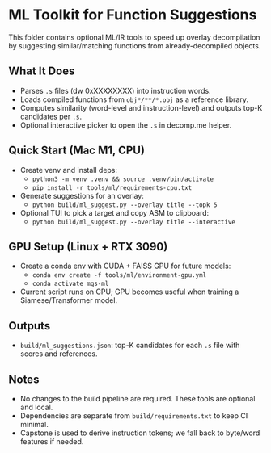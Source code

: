 # ML Toolkit for Function Suggestions

This folder contains optional ML/IR tools to speed up overlay decompilation by suggesting similar/matching functions from already-decompiled objects.

## What It Does
- Parses `.s` files (dw 0xXXXXXXXX) into instruction words.
- Loads compiled functions from `obj*/**/*.obj` as a reference library.
- Computes similarity (word-level and instruction-level) and outputs top-K candidates per `.s`.
- Optional interactive picker to open the `.s` in decomp.me helper.

## Quick Start (Mac M1, CPU)
- Create venv and install deps:
  - `python3 -m venv .venv && source .venv/bin/activate`
  - `pip install -r tools/ml/requirements-cpu.txt`
- Generate suggestions for an overlay:
  - `python build/ml_suggest.py --overlay title --topk 5`
- Optional TUI to pick a target and copy ASM to clipboard:
  - `python build/ml_suggest.py --overlay title --interactive`

## GPU Setup (Linux + RTX 3090)
- Create a conda env with CUDA + FAISS GPU for future models:
  - `conda env create -f tools/ml/environment-gpu.yml`
  - `conda activate mgs-ml`
- Current script runs on CPU; GPU becomes useful when training a Siamese/Transformer model.

## Outputs
- `build/ml_suggestions.json`: top-K candidates for each `.s` file with scores and references.

## Notes
- No changes to the build pipeline are required. These tools are optional and local.
- Dependencies are separate from `build/requirements.txt` to keep CI minimal.
- Capstone is used to derive instruction tokens; we fall back to byte/word features if needed.

